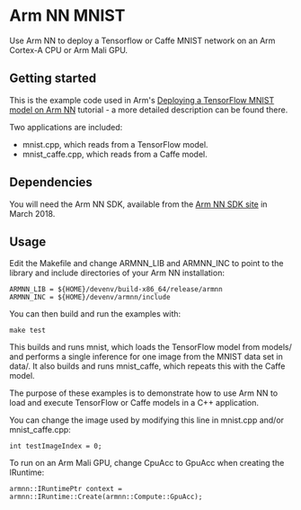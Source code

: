 # Arm NN MNIST
Use Arm NN to deploy a Tensorflow or Caffe MNIST network on an Arm Cortex-A CPU or Arm Mali GPU.

## Getting started

This is the example code used in Arm's [Deploying a TensorFlow MNIST model on Arm NN](https://developer.arm.com/technologies/machine-learning-on-arm/developer-material/how-to-guides/) tutorial - a more detailed description can be found there.

Two applications are included:

* mnist.cpp, which reads from a TensorFlow model.
* mnist_caffe.cpp, which reads from a Caffe model.

## Dependencies

You will need the Arm NN SDK, available from the [Arm NN SDK site](https://developer.arm.com/products/processors/machine-learning/arm-nn) in March 2018.

## Usage

Edit the Makefile and change ARMNN\_LIB and ARMNN\_INC to point to the library and include directories of your Arm NN installation:

    ARMNN_LIB = ${HOME}/devenv/build-x86_64/release/armnn
    ARMNN_INC = ${HOME}/devenv/armnn/include

You can then build and run the examples with:

    make test

This builds and runs mnist, which loads the TensorFlow model from models/ and performs a single inference for one image from the MNIST data set in data/. It also builds and runs mnist_caffe, which repeats this with the Caffe model.

The purpose of these examples is to demonstrate how to use Arm NN to load and execute TensorFlow or Caffe models in a C++ application.

You can change the image used by modifying this line in mnist.cpp and/or mnist_caffe.cpp:

    int testImageIndex = 0;

To run on an Arm Mali GPU, change CpuAcc to GpuAcc when creating the IRuntime:

    armnn::IRuntimePtr context = armnn::IRuntime::Create(armnn::Compute::GpuAcc);
